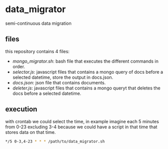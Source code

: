 # data_migrator
semi-continuous data migration 
## files
this repository contains 4 files:
- _mongo_migrator.sh_: bash file that executes the different commands in order.
- _selector.js_: javascript files that contains a mongo query of docs before a selected datetime, store the output in docs.json.
- _docs.json_: json file that contains documents.
- _deleter.js_: javascript files that contains a mongo queryt that deletes the docs before a selected datetime.
## execution
with crontab we could select the time, in example imagine each 5 minutes from 0-23 excluding 3-4 because we could have a script in that time that stores data
on that time.
```bash
*/5 0-3,4-23 * * * /path/to/data_migrator.sh
```
